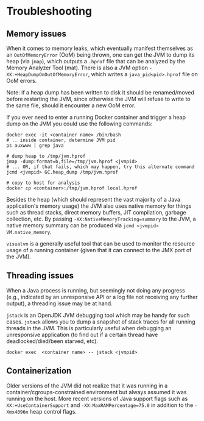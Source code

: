 # Troubleshooting

## Memory issues
When it comes to memory leaks, which eventually manifest themselves as an
`OutOfMemoryError` (OoM) being thrown, one can get the JVM to dump its heap (via
`jmap`), which outputs a `.hprof` file that can be analyzed by the Memory
Analyzer Tool (mat). There is also a JVM option
`-XX:+HeapDumpOnOutOfMemoryError`, which writes a `java_pid<pid>.hprof` file on
OoM errors.

Note: if a heap dump has been written to disk it should be renamed/moved before
restarting the JVM, since otherwise the JVM will refuse to write to the same
file, should it encounter a new OoM error.

If you ever need to enter a running Docker container and trigger a heap dump on the JVM you could use the following commands:

    docker exec -it <container name> /bin/bash
    # .. inside container, determine JVM pid
    ps auxwww | grep java
   
    # dump heap to /tmp/jvm.hprof
    jmap -dump:format=b,file=/tmp/jvm.hprof <jvmpid>
    # ... OR, if that fails, which may happen, try this alternate command
    jcmd <jvmpid> GC.heap_dump /tmp/jvm.hprof
    
    # copy to host for analysis
    docker cp <container>:/tmp/jvm.hprof local.hprof


Besides the heap (which should represent the vast majority of a Java
application's memory usage) the JVM also uses native memory for things such as
thread stacks, direct memory buffers, JIT compilation, garbage collection,
etc. By passing `-XX:NativeMemoryTracking=summary` to the JVM, a native memory
summary can be produced via `jcmd <jvmpid> VM.native_memory`.

`visualvm` is a generally useful tool that can be used to monitor the resource
usage of a running container (given that it can connect to the JMX port of the
JVM).

## Threading issues
When a Java process is running, but seemingly not doing any progress (e.g.,
indicated by an unresponsive API or a log file not receiving any further
output), a threading issue may be at hand.

`jstack` is an OpenJDK JVM debugging tool which may be handy for such
cases. `jstack` allows you to dump a snapshot of stack traces for all running
threads in the JVM. This is particularly useful when debugging an unresponsive
application (to find out if a certain thread have deadlocked/died/been starved,
etc).

    docker exec  <container name> -- jstack <jvmpid>

## Containerization
Older versions of the JVM did not realize that it was running in a
container/cgroups-constrained environment but always assumed it was running on
the host. More recent versions of Java support flags such as
`XX:+UseContainerSupport` and `-XX:MaxRAMPercentage=75.0` in addition to the
`-Xmx4096m` heap control flags.
